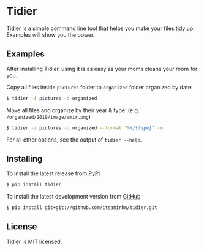 # Tidier

Tidier is a simple command line tool that helps you make your files tidy up.
Examples will show you the power.

## Examples

After installing Tidier, using it is as easy as your moms cleans your room for you.

Copy all files inside `pictures` folder to `organized` folder organized by date:

```bash
$ tidier -i pictures -o organized
```

Move all files and organize by their year & type: (e.g. `/organized/2019/image/amir.png`)
```bash
$ tidier -i pictures -o organized --format "%Y/{type}" -m 
```

For all other options, see the output of `tidier --help`.


## Installing

To install the latest release from [PyPI](http://pypi.python.org/pypi/fabtools>)

``` bash
$ pip install tidier
```

To install the latest development version from [GitHub](https://github.com/itsamirhn/Tidier)

``` bash
$ pip install git+git://github.com/itsamirhn/tidier.git
```

## License

Tidier is MIT licensed.